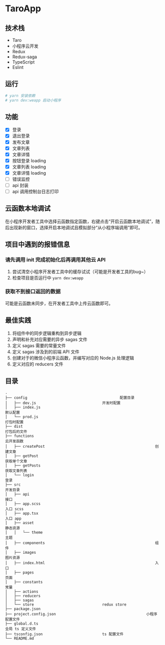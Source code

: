 # TaroApp
## 技术栈
* Taro
* 小程序云开发
* Redux
* Redux-saga
* TypeScript
* Eslint

## 运行
```bash
# yarn 安装依赖
# yarn dev:weapp 启动小程序
```

## 功能
- [x] 登录
- [x] 退出登录
- [x] 发布文章
- [x] 文章列表
- [x] 文章详情
- [x] 按钮登录 loading
- [x] 文章列表 loading
- [x] 文章详情 loading
- [ ] 错误监控
- [ ] api 封装
- [ ] api 调用控制台日志打印

## 云函数本地调试
在小程序开发者工具中选择云函数指定函数，右键点击“开启云函数本地调试”，随后出现新的窗口，选择开启本地调试且模拟部分“从小程序端调用”即可。

## 项目中遇到的报错信息
### 请先调用 init 完成初始化后再调用其他云 API
1. 尝试清空小程序开发者工具中的缓存试试（可能是开发者工具的bug~）
2. 检查项目是否运行中 `yarn dev:weapp`

### 获取不到接口返回的数据
可能是云函数未同步，在开发者工具中上传云函数即可。

## 最佳实践
1. 将组件中的同步逻辑重构到异步逻辑
2. 声明和补充对应需要的异步 sagas 文件
3. 定义 sagas 需要的常量文件
4. 定义 sagas 涉及到的前端 API 文件
5. 创建对于的微信小程序云函数，并编写对应的 Node.js 处理逻辑
6. 定义对应的 reducers 文件

## 目录
```
.
├── config                           				配置目录
│   ├── dev.js                              开发时配置
│   ├── index.js														默认配置
│   └── prod.js															打包时配置
├── dist																		打包后的文件
├── functions																云开发函数
│   ├── createPost													创建文章
│   ├── getPost															获取单个文章
│   ├── getPosts														获取文章列表
│   └── login																登录
├── src																			开发目录
│   ├── api																	接口
│   ├── app.scss														入口 scss
│   ├── app.tsx															入口 app
│   ├── asset																静态资源
│   │   └── theme														主题
│   ├── components													组件
│   ├── images															图片资源
│   ├── index.html													入口
│   ├── pages																页面
│   ├── constants														常量
│   ├── actions															
│   ├── reducers
│   ├── sagas
│   └── store                               redux store
├── package.json
├── project.config.json											小程序配置文件
├── global.d.ts															全局 ts 定义文件
├── tsconfig.json                           ts 配置文件
└── README.md
```
